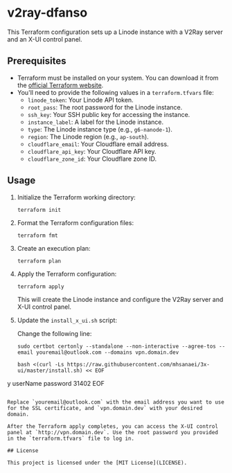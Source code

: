 # v2ray-dfanso

This Terraform configuration sets up a Linode instance with a V2Ray server and an X-UI control panel.

## Prerequisites

- Terraform must be installed on your system. You can download it from the [official Terraform website](https://www.terraform.io/downloads.html).
- You'll need to provide the following values in a `terraform.tfvars` file:
  - `linode_token`: Your Linode API token.
  - `root_pass`: The root password for the Linode instance.
  - `ssh_key`: Your SSH public key for accessing the instance.
  - `instance_label`: A label for the Linode instance.
  - `type`: The Linode instance type (e.g., `g6-nanode-1`).
  - `region`: The Linode region (e.g., `ap-south`).
  - `cloudflare_email`: Your Cloudflare email address.
  - `cloudflare_api_key`: Your Cloudflare API key.
  - `cloudflare_zone_id`: Your Cloudflare zone ID.

## Usage

1. Initialize the Terraform working directory:

   ```
   terraform init
   ```

2. Format the Terraform configuration files:

   ```
   terraform fmt
   ```

3. Create an execution plan:

   ```
   terraform plan
   ```

4. Apply the Terraform configuration:

   ```
   terraform apply
   ```

   This will create the Linode instance and configure the V2Ray server and X-UI control panel.

5. Update the `install_x_ui.sh` script:

   Change the following line:

   ```
   sudo certbot certonly --standalone --non-interactive --agree-tos --email youremail@outlook.com --domains vpn.domain.dev
   ```

   ```
   bash <(curl -Ls https://raw.githubusercontent.com/mhsanaei/3x-ui/master/install.sh) << EOF
y
userName
password
31402
EOF
   ```

   Replace `youremail@outlook.com` with the email address you want to use for the SSL certificate, and `vpn.domain.dev` with your desired domain.

After the Terraform apply completes, you can access the X-UI control panel at `http://vpn.domain.dev`. Use the root password you provided in the `terraform.tfvars` file to log in.

## License

This project is licensed under the [MIT License](LICENSE).
